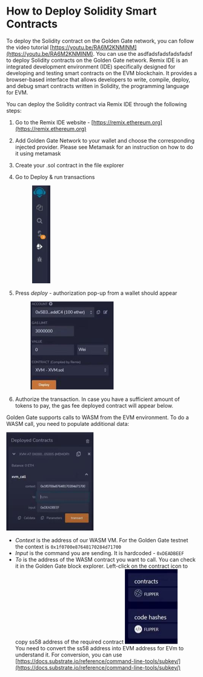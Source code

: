 # How to Deploy Solidity Smart Contracts

To deploy the Solidity contract on the Golden Gate network, you can follow the video tutorial [https://youtu.be/RA6M2KNMINM](https://youtu.be/RA6M2KNMINM). You can use the asdfadsfadsfadsfadsf to deploy Solidity contracts on the Golden Gate network. Remix IDE is an integrated development environment (IDE) specifically designed for developing and testing smart contracts on the EVM blockchain. It provides a browser-based interface that allows developers to write, compile, deploy, and debug smart contracts written in Solidity, the programming language for EVM.

You can deploy the Solidity contract via Remix IDE through the following steps:

1. Go to the Remix IDE website - [https://remix.ethereum.org](https://remix.ethereum.org)
2. Add Golden Gate Network to your wallet and choose the corresponding injected provider. Please see Metamask for an instruction on how to do it using metamask
3. Create your .sol contract in the file explorer
4.  Go to Deploy & run transactions

    <figure><img src="../../.gitbook/assets/solidity-deploy-and-run.JPG" alt=""><figcaption></figcaption></figure>
5.  Press _deploy_ - authorization pop-up from a wallet should appear

    <figure><img src="../../.gitbook/assets/solidity-deploy.JPG" alt=""><figcaption></figcaption></figure>
6. Authorize the transaction. In case you have a sufficient amount of tokens to pay, the gas fee deployed contract will appear below.

Golden Gate supports calls to WASM from the EVM environment. To do a WASM call, you need to populate additional data:

![](../../.gitbook/assets/cross-chain-call.JPG)

* _Context_ is the address of our WASM VM. For the Golden Gate testnet the context is `0x1f0700e87648170284d71700`
* _Input_ is the command you are sending. It is hardcoded - `0xDEADBEEF`
* _To_ is the address of the WASM contract you want to call. You can check it in the Golden Gate block explorer. Left-click on the contract icon to copy ss58 address of the required contract ![](../../.gitbook/assets/check-contract-address.JPG)\
  You need to convert the ss58 address into EVM address for EVm to understand it. For conversion, you can use [https://docs.substrate.io/reference/command-line-tools/subkey/](https://docs.substrate.io/reference/command-line-tools/subkey/)
